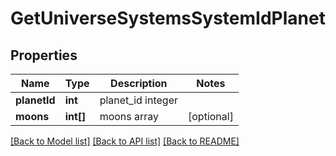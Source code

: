 # GetUniverseSystemsSystemIdPlanet

## Properties
Name | Type | Description | Notes
------------ | ------------- | ------------- | -------------
**planetId** | **int** | planet_id integer | 
**moons** | **int[]** | moons array | [optional] 

[[Back to Model list]](../README.md#documentation-for-models) [[Back to API list]](../README.md#documentation-for-api-endpoints) [[Back to README]](../README.md)


